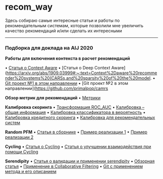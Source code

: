 # recom_way

Здесь собираю самые интересные статьи и работы по рекомендательным системам, которые позволили мне увеличить качество рекомендаций и/или сделать их интересными

------------------------------------------------

### Подборка для доклада на AIJ 2020

**Работы для включения контекста в расчет рекомендаций**

•	[Статья о Context Aware](https://www.researchgate.net/publication/220605653_Context-Aware_Recommender_Systems)
•	[Статья о Deep Context Aware](https://arxiv.org/abs/1909.03999#:~:text=Context%2Daware%20recommender%20systems%20(CARSs,and%20sparsity%20of%20the%20model.
•	[Git проект №1 в этом направлении](https://github.com/uwdata/dziban)
•	[Git проект №2 в этом направлении](https://github.com/primalpop/camrs

**Обзор метрик для рекомендаций**
•	[Метрики](https://www.researchgate.net/publication/268381252_Setting_Goals_and_Choosing_Metrics_for_Recommender_System_Evaluations)

**Калибровка скоринга** 
•	[Трансформация ROC_AUC](https://www.researchgate.net/publication/322205695_Transforming_the_Area_under_the_Normal_Curve_AUC_into_Cohen's_d_Pearson's_r_pb_Odds-Ratio_and_Natural_Log_Odds-Ratio_Two_Conversion_Tables)
•	[Калибровка – общая информация](https://arxiv.org/ftp/arxiv/papers/1710/1710.08901.pdf)
•	[Калибровка классификатора в вероятность](https://www.researchgate.net/publication/263729876_Tutorial_on_logistic-regression_calibration_and_fusionconverting_a_score_to_a_likelihood_ratio)
•	[Калибровка кредитного скоринга](https://www.researchgate.net/publication/318702064_Approaches_for_Credit_Scorecard_Calibration_An_Empirical_Analysis)
•	[Калибровка для рекомендательных систем](http://ethen8181.github.io/machine-learning/recsys/calibration/calibrated_reco.html)

**Random PFM**
•	[Статья в сборнике](https://link.springer.com/chapter/10.1007/978-3-319-39937-9_17)
•	[Пример реализации 1](https://github.com/RuidongZ/Deep_Matrix_Factorization_Models)
•	[Пример реализации 2](https://github.com/hexiangnan/adversarial_personalized_ranking)


**Cycling**
•	[Статья о Cycling](http://cinv.ro/files/ICDM17.pdf)
•	[Статья о улучшении взаимодействия при помощи Cycling](https://experts.umn.edu/en/publications/toward-better-interactions-in-recommender-systems-cycling-and-ser-2)

**Serendipity**
•	[Статья о валидации и применении serendipity](https://paperswithcode.com/paper/user-validation-of-recommendation-serendipity)
•	[Обзорная статья](https://www.scitepress.org/Papers/2016/58798/58798.pdf)
•	[Применение в Collaborative Filtering](https://github.com/nair-p/Serendipitous-Clustering-for-Collaborative-Filtering)
•	[Git с применением метода и его описанием](https://github.com/prallis/Recommender-systems-optimization-for-coverage-diversity-and-serendipity)


